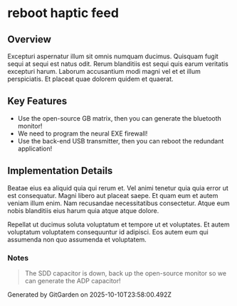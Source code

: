 # reboot haptic feed

## Overview
Excepturi aspernatur illum sit omnis numquam ducimus. Quisquam fugit sequi at sequi est natus odit. Rerum blanditiis est sequi quis earum veritatis excepturi harum. Laborum accusantium modi magni vel et et illum perspiciatis. Et placeat quae dolorem quidem et quaerat.

## Key Features
- Use the open-source GB matrix, then you can generate the bluetooth monitor!
- We need to program the neural EXE firewall!
- Use the back-end USB transmitter, then you can reboot the redundant application!

## Implementation Details
Beatae eius ea aliquid quia qui rerum et. Vel animi tenetur quia quia error ut est consequatur. Magni libero aut placeat saepe. Et quam eum et autem veniam illum enim. Nam recusandae necessitatibus consectetur. Atque eum nobis blanditiis eius harum quia atque atque dolore.
 Repellat ut ducimus soluta voluptatum et tempore ut et voluptates. Et autem voluptatum voluptatem consequuntur id adipisci. Eos autem eum qui assumenda non quo assumenda et voluptatem.

### Notes
> The SDD capacitor is down, back up the open-source monitor so we can generate the ADP capacitor!

Generated by GitGarden on 2025-10-10T23:58:00.492Z